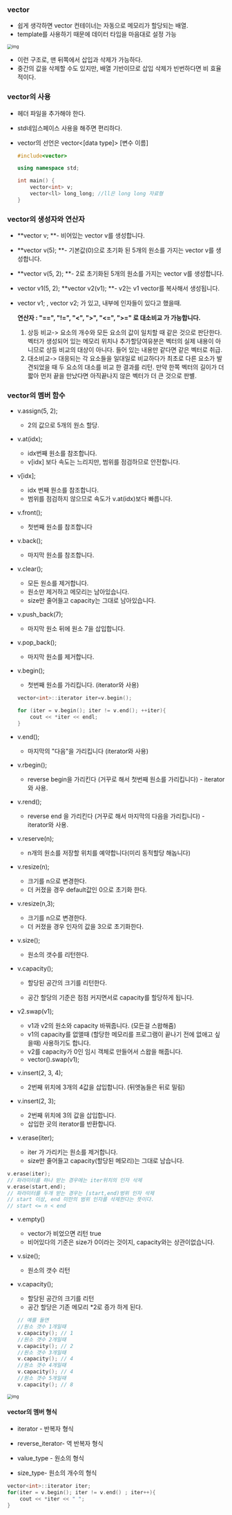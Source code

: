 ### vector

- 쉽게 생각하면 vector 컨테이너는 자동으로 메모리가 할당되는 배열.
- template를 사용하기 때문에 데이터 타입을 마음대로 설정 가능

<img src="https://t1.daumcdn.net/cfile/tistory/23249B335970004C14" alt="img" style="zoom:67%;" />

- 이런 구조로, 맨 뒤쪽에서 삽입과 삭제가 가능하다.
- 중간의 값을 삭제할 수도 있지만, 배열 기반이므로 삽입 삭제가 빈번하다면 비 효율적이다.



### vector의 사용

- <vector>  헤더 파일을 추가해야 한다.

- std네임스페이스 사용을 해주면 편리하다.

- vector의 선언은 vector<[data type]> [변수 이름]

  ```c++
  #include<vector>
  
  using namespace std;
  
  int main() {
      vector<int> v;
      vector<ll> long_long;	//ll은 long long 자료형
  }
  ```

  

### vector의 생성자와 연산자

- **vector v;
  **- 비어있는 vector v를 생성합니다.

  

- **vector v(5);
  **- 기본값(0)으로 초기화 된 5개의 원소를 가지는 vector v를 생성합니다.

  

- **vector v(5, 2);
  **- 2로 초기화된 5개의 원소를 가지는 vector v를 생성합니다.

  

- vector<int> v1(5, 2);
  **vector v2(v1);
  **- v2는 v1 vector를 복사해서 생성됩니다.

- vector<int> v1; , vector<int> v2;  가 있고, 내부에 인자들이 있다고 했을때.

  **연산자 : "==", "!=", "<", ">", "<=", ">=" 로 대소비교 가 가능합니다.**

  1. 상등 비교-> 요소의 개수와 모든 요소의 값이 일치할 때 같은 것으로 판단한다. 벡터가 생성되어 있는 메모리 위치나 추가할당여유분은 벡터의 실제 내용이 아니므로 상등 비교의 대상이 아니다.  들어 있는 내용만 같다면 같은 벡터로 취급.
  2. 대소비교-> 대응되는 각 요소들을 일대일로 비교하다가 최초로 다른 요소가 발견되었을 때 두 요소의 대소를 비교  한 결과를 리턴. 만약 한쪽 벡터의 길이가 더 짧아 먼저 끝을 만났다면 아직끝나지 않은 벡터가 더 큰 것으로 판별.

### vector의 멤버 함수

- v.assign(5, 2);

  - 2의 값으로 5개의 원소 할당.

- v.at(idx);

  - idx번째 원소를 참조합니다.
  - v[idx] 보다 속도는 느리지만, 범위를 점검하므로 안전합니다.

- v[idx];

  - idx 번째 원소를 참조합니다.
  - 범위를 점검하지 않으므로 속도가 v.at(idx)보다 빠릅니다.

- v.front();

  - 첫번째 원소를 참조합니다

- v.back();

  - 마지막 원소를 참조합니다.

  

- v.clear();

  - 모든 원소를 제거합니다.
  - 원소만 제거하고 메모리는 남아있습니다.
  - size만 줄어들고 capacity는 그대로 남아있습니다.

  

- v.push_back(7);

  - 마지막 원소 뒤에 원소 7을 삽입합니다.

  

- v.pop_back();

  - 마지막 원소를 제거합니다.

  

- v.begin();

  - 첫번째 원소를 가리킵니다. (iterator와 사용)

  ```c++
  vector<int>::iterator iter=v.begin();
  
  for (iter = v.begin(); iter != v.end(); ++iter){
      cout << *iter << endl;
  }
  
  ```

  

  

- v.end();

  - 마지막의 "다음"을 가리킵니다 (iterator와 사용)

  

- v.rbegin();

  - reverse begin을 가리킨다 (거꾸로 해서 첫번째 원소를 가리킵니다)
    \- iterator와 사용.

  

- v.rend();

  - reverse end 을 가리킨다 (거꾸로 해서 마지막의 다음을 가리킵니다)
    \- iterator와 사용.

  

- v.reserve(n);

  - n개의 원소를 저장할 위치를 예약합니다(미리 동적할당 해놉니다)

  

- v.resize(n);

  - 크기를 n으로 변경한다.
  - 더 커졌을 경우 default값인 0으로 초기화 한다.

- v.resize(n,3);
  - 크기를 n으로 변경한다.
  - 더 커졌을 경우 인자의 값을 3으로 초기화한다.

- v.size();

  - 원소의 갯수를 리턴한다.

  

- v.capacity();

  - 할당된 공간의 크기를 리턴한다.

  - 공간 할당의 기준은 점점 커지면서로 capacity를 할당하게 됩니다.

    

- v2.swap(v1);

  - v1과 v2의 원소와 capacity 바꿔줍니다. (모든걸 스왑해줌)
  - v1의 capacity를 없앨때 (할당한 메모리를 프로그램이 끝나기 전에 없애고 싶을때) 사용하기도 합니다.
  - v2를 capacity가 0인 임시 객체로 만들어서 스왑을 해줍니다.
  - vector<int>().swap(v1);

  

- v.insert(2, 3, 4);

  - 2번째 위치에 3개의 4값을 삽입합니다. (뒤엣놈들은 뒤로 밀림)

  

- v.insert(2, 3);

  - 2번째 위치에 3의 값을 삽입합니다.
  - 삽입한 곳의 iterator를 반환합니다.

  

- v.erase(iter);

  - iter 가 가리키는 원소를 제거합니다.
  - size만 줄어들고 capacity(할당된 메모리)는 그대로 남습니다.

```c++
v.erase(iter); 
// 파라미터를 하나 받는 경우에는 iter위치의 인자 삭제
v.erase(start,end); 
// 파라미터를 두개 받는 경우는 [start,end)벙위 인자 삭제
// start 이상, end 미만의 범위 인자를 삭제한다는 뜻이다.
// start <= n < end
```



- v.empty()
  - vector가 비었으면 리턴 true
  - 비어있다의 기준은 size가 0이라는 것이지, capacity와는 상관이없습니다.



- v.size();

  - 원소의 갯수 리턴

- v.capacity();

  - 할당된 공간의 크기를 리턴
  - 공간 할당은 기존 메모리 *2로 증가 하게 된다.

  ```c++
  // 예를 들면
  //원소 갯수 1개일때
  v.capacity(); // 1
  //원소 갯수 2개일때
  v.capacity(); // 2
  //원소 갯수 3개일때
  v.capacity(); // 4
  //원소 갯수 4개일때
  v.capacity(); // 4
  //원소 갯수 5개일때
  v.capacity(); // 8
  ```

  

<img src="https://t1.daumcdn.net/cfile/tistory/2461DA33597002310C" alt="img" style="zoom:67%;" />



#### vector의 멤버 형식

- iterator - 반복자 형식

- reverse_iterator- 역 반복자 형식

- value_type - 원소의 형식

- size_type- 원소의 개수의 형식



```c++
vector<int>::iterator iter;
for(iter = v.begin(); iter != v.end() ; iter++){
    cout << *iter << " ";
}
```

